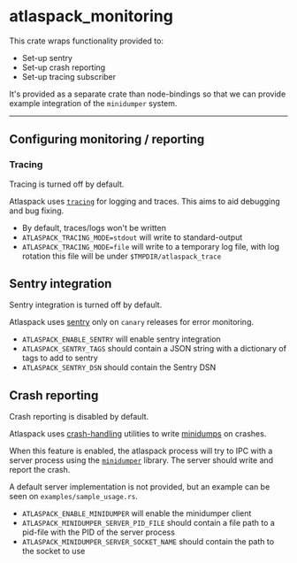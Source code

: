 # atlaspack_monitoring

This crate wraps functionality provided to:

- Set-up sentry
- Set-up crash reporting
- Set-up tracing subscriber

It's provided as a separate crate than node-bindings so that we can provide example integration of the `minidumper`
system.

---

## Configuring monitoring / reporting

### Tracing

Tracing is turned off by default.

Atlaspack uses [`tracing`](https://github.com/tokio-rs/tracing) for logging and traces. This aims to aid debugging and bug
fixing.

- By default, traces/logs won't be written
- `ATLASPACK_TRACING_MODE=stdout` will write to standard-output
- `ATLASPACK_TRACING_MODE=file` will write to a temporary log file, with log rotation this file will be under
  `$TMPDIR/atlaspack_trace`

## Sentry integration

Sentry integration is turned off by default.

Atlaspack uses [sentry](https://sentry.io/) only on `canary` releases for error monitoring.

- `ATLASPACK_ENABLE_SENTRY` will enable sentry integration
- `ATLASPACK_SENTRY_TAGS` should contain a JSON string with a dictionary of tags to add to sentry
- `ATLASPACK_SENTRY_DSN` should contain the Sentry DSN

## Crash reporting

Crash reporting is disabled by default.

Atlaspack uses
[crash-handling](https://github.com/EmbarkStudios/crash-handling/blob/e2891a4c6a8d43374ec63d791c7e6d42ff2e6545/README.md)
utilities to write [minidumps](https://github.com/EmbarkStudios/crash-handling/tree/main/minidumper) on crashes.

When this feature is enabled, the atlaspack process will try to IPC with a server process using the
[`minidumper`](https://github.com/EmbarkStudios/crash-handling/tree/main/minidumper) library. The server should write
and report the crash.

A default server implementation is not provided, but an example can be seen on `examples/sample_usage.rs`.

- `ATLASPACK_ENABLE_MINIDUMPER` will enable the minidumper client
- `ATLASPACK_MINIDUMPER_SERVER_PID_FILE` should contain a file path to a pid-file with the PID of the server process
- `ATLASPACK_MINIDUMPER_SERVER_SOCKET_NAME` should contain the path to the socket to use
